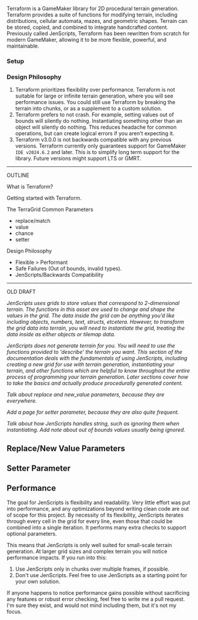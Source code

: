 Terraform is a GameMaker library for 2D procedural terrain generation. Terraform provides a suite of functions for modifying terrain, including distributions, cellular automata, mazes, and geometric shapes. Terrain can be stored, copied, and combined to integrate handcrafted content. Previously called JenScripts, Terraform has been rewritten from scratch for modern GameMaker, allowing it to be more flexible, powerful, and maintainable.
### Setup

### Design Philosophy
1) Terraform prioritizes flexibility over performance. Terraform is not suitable for large or infinite terrain generation, where you will see performance issues. You could still use Terraform by breaking the terrain into chunks, or as a supplement to a custom solution.
2) Terraform prefers to not crash. For example, setting values out of bounds will silently do nothing. Instantiating something other than an object will silently do nothing. This reduces headache for common operations, but can create logical errors if you aren't expecting it.
3) Terraform v3.0.0 is not backwards compatible with any previous versions. Terraform currently only guarantees support for GameMaker ``IDE v2024.6.2`` and later. This is to simplify long term support for the library. Future versions might support LTS or GMRT.

<hr>

OUTLINE

What is Terraform?

Getting started with Terraform.

The TerraGrid
Common Parameters
* replace/match
* value
* chance
* setter

Design Philosophy
* Flexible > Performant
* Safe Failures (Out of bounds, invalid types).
* JenScripts/Backwards Compatibility

<hr>
OLD DRAFT

*JenScripts uses grids to store values that correspond to 2-dimensional terrain. The functions in this asset are used to change and shape the values in the grid. The data inside the grid can be anything you’d like including objects, numbers, text, structs, etcetera. However, to transform the grid data into terrain, you will need to instantiate the grid, treating the data inside as either objects or tilemap data.*

*JenScripts does not generate terrain for you. You will need to use the functions provided to 'describe' the terrain you want. This section of the documentation deals with the fundamentals of using JenScripts, including creating a new grid for use with terrain generation, instantiating your terrain, and other functions which are helpful to know throughout the entire process of programming your terrain generation. Later sections cover how to take the basics and actually produce procedurally generated content.*

*Talk about replace and new_value parameters, because they are everywhere.*

*Add a page for setter parameter, because they are also quite frequent.*

*Talk about how JenScripts handles string, such as ignoring them when instantiating. Add note about out of bounds values usually being ignored.*

## Replace/New Value Parameters

## Setter Parameter

## Performance
The goal for JenScripts is flexibility and readability. Very little effort was put into performance, and any optimizations beyond writing clean code are out of scope for this project. By necessity of its flexibility, JenScripts iterates through every cell in the grid for every line, even those that could be combined into a single iteration. It performs many extra checks to support optional parameters.

This means that JenScripts is only well suited for small-scale terrain generation. At larger grid sizes and complex terrain you will notice performance impacts. If you run into this:
1) Use JenScripts only in chunks over multiple frames, if possible.
2) Don't use JenScripts. Feel free to use JenScripts as a starting point for your own solution.

If anyone happens to notice performance gains possible without sacrificing any features or robust error checking, feel free to write me a pull request. I'm sure they exist, and would not mind including them, but it's not my focus.